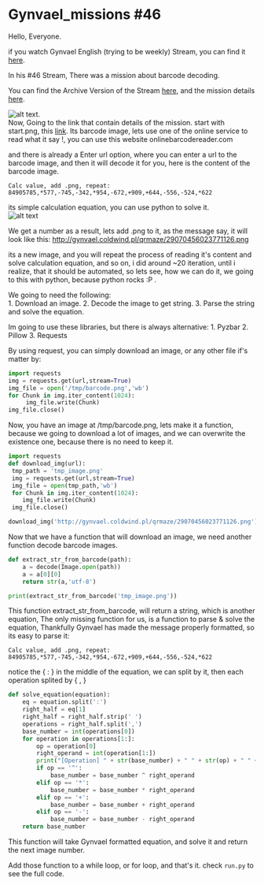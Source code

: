 # Gynvael_missions #46
Hello, Everyone.

if you watch Gynvael English (trying to be weekly) Stream, you can find it [here](https://www.youtube.com/channel/UCCkVMojdBWS-JtH7TliWkVg).  

In his #46 Stream, There was a mission about barcode decoding.

You can find the Archive Version of the Stream [here](https://youtu.be/PiBfI7wltM8?t=16m9s), and the mission details [here](http://goo.gl/rNHu7b).

![alt text](https://i.imgur.com/JXBYNHT.png).  
Now, Going to the link that contain details of the mission. start with start.png, this [link](http://gynvael.coldwind.pl/qrmaze/start.png). Its barcode image, lets use one of the online service to read what it say !, you can use this website onlinebarcodereader.com

and there is already a Enter url option, where you can enter a url to the barcode image, and then it will decode it for you, here is the content of the barcode image. 

`Calc value, add .png, repeat: 84905785,*577,-745,-342,*954,-672,+909,+644,-556,-524,*622`

its simple calculation equation, you can use python to solve it.  
![alt text](https://i.imgur.com/x7jkxLO.png)

We get a number as a result, lets add .png to it, as the message say, it will look like this: http://gynvael.coldwind.pl/qrmaze/29070456023771126.png

its a new image, and you will repeat the process of reading it's content and solve calculation equation, and so on, i did around ~20 iteration, until i realize, that it should be automated, so lets see, how we can do it, we going to this with python, because python rocks :P .

We going to need the following:  
	1. Download an image. 
	2. Decode the image to get string.
	3. Parse the string and solve the equation.

Im going to use these libraries, but there is always alternative:
	1. Pyzbar
	2. Pillow
	3. Requests


By using request, you can simply download an image, or any other file if's matter by:

```python
import requests
img = requests.get(url,stream=True)
img_file = open('/tmp/barcode.png','wb')
for Chunk in img.iter_content(1024):
     img_file.write(Chunk)
img_file.close()
```

Now, you have an image at  /tmp/barcode.png, lets make it a function, because we going to download a lot of images, and we can overwrite the existence one, because there is no need to keep it. 

```python
import requests
def download_img(url):
 tmp_path = 'tmp_image.png'
 img = requests.get(url,stream=True)
 img_file = open(tmp_path,'wb')
 for Chunk in img.iter_content(1024):
 	img_file.write(Chunk)
 img_file.close()

download_img('http://gynvael.coldwind.pl/qrmaze/29070456023771126.png')
```

Now that we have a function that will download an image, we need another function decode barcode images.  

```python
def extract_str_from_barcode(path):
	a = decode(Image.open(path))
	a = a[0][0]
	return str(a,'utf-8')

print(extract_str_from_barcode('tmp_image.png'))
```


This function extract_str_from_barcode, will return a string, which is another equation, The only missing function for us, is a function to parse & solve the equation, Thankfully Gynvael has made the message properly formatted, so its easy to parse it:

`Calc value, add .png, repeat: 84905785,*577,-745,-342,*954,-672,+909,+644,-556,-524,*622`

notice the { : } in the middle of the equation, we can split by it, then each operation splited by { , }

```python
def solve_equation(equation):
	eq = equation.split(':')
	right_half = eq[1]
	right_half = right_half.strip(' ')
	operations = right_half.split(',')
	base_number = int(operations[0])
	for operation in operations[1:]:
		op = operation[0]
		right_operand = int(operation[1:])
		print("[Operation] " + str(base_number) + " " + str(op) + " " + str(right_operand))
		if op == '^':
			base_number = base_number ^ right_operand
		elif op == '*':
			base_number = base_number * right_operand
		elif op == '+':
			base_number = base_number + right_operand
		elif op == '-':
			base_number = base_number - right_operand
	return base_number
```

This function will take Gynvael formatted equation, and solve it and return the next image number.

Add those function to a while loop, or for loop, and that's it. check `run.py` to see the full code.
